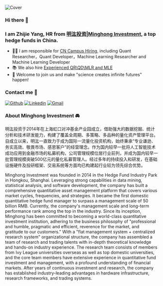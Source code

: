 ![Cover](https://s21.ax1x.com/2024/06/17/pk0ArVO.jpg)


### Hi there 👋 
### I am Zhijie Yang, HR from [明汯投资|Minghong Investment](https://www.mhfunds.com/), a top hedge funds in China.

- 👨‍💻 I am responsible for [CN Campus Hiring](https://join.mhfunds.com/index), including Quant Researcher，Quant Developer，Machine Learning Researcher and Machine Learning Developer
- 📚 We also hire [Experienced QR\QD\MLR and MLE](https://join.mhfunds.com/index)
- 🚀 Welcome to join us and make "science creates infinite futures" happen!

### Contact me 📝

[![Github](https://img.shields.io/badge/-Github-000?style=flat&logo=Github&logoColor=white)](https://github.com/yangtongxueruc)
[![Linkedin](https://img.shields.io/badge/-LinkedIn-blue?style=flat&logo=Linkedin&logoColor=white)](https://www.linkedin.com/in/zhijie-yang-6b833491/)
[![Gmail](https://img.shields.io/badge/-Gmail-c14438?style=flat&logo=Gmail&logoColor=white)](mailto:zyang@mhfunds.com)

### About Minghong Investment 🚘
明汯投资于2014年在上海虹口对冲基金产业园成立，借助强大的数据挖掘、统计分析和技术研发能力，构建了覆盖全周期、多策略、多品种的量化资产管理平台。
自成立以来，明汯一直致力于成为国际一流量化投资机构，始终秉承“专业谦逊、务实高效、敬畏市场、感恩客户”的经营理念。作为国内较早一批将人工智能技术成功应用到金融市场的私募机构，公司管理规模位居行业前列，并成为国内较早一批管理规模突破500亿元的量化私募管理人。经过多年的持续投入和研发，在基础设施硬件及投研框架、交易系统等方面均已构建起行业较为领先综合优势。

Minghong Investment was founded in 2014 in the Hedge Fund Industry Park in Hongkou, Shanghai. Leveraging strong capabilities in data mining, statistical analysis, and software development, the company has built a comprehensive quantitative asset management platform that covers various market cycles, frequencies, and strategies. It became the first domestic quantitative hedge fund manager to surpass a management scale of 50 billion RMB. Currently, the company's management scale and long-term performance rank among the top in the industry.
Since its inception, Minghong has been committed to becoming a world-class quantitative investment institution, adhering to the business philosophy of "professional and humble, pragmatic and efficient, reverence for the market, and gratitude to our customers." With a "flat management system + centralized research system" organizational structure, the company has assembled a team of research and trading talents with in-depth theoretical knowledge and hands-on industry experience. The research team consists of members from Ivy League universities overseas as well as top domestic universities, and the core team members have extensive experience in quantitative fund investment and management, with a profound understanding of financial markets. After years of continuous investment and research, the company has established industry-leading advantages in hardware infrastructure, research frameworks, and trading systems.
